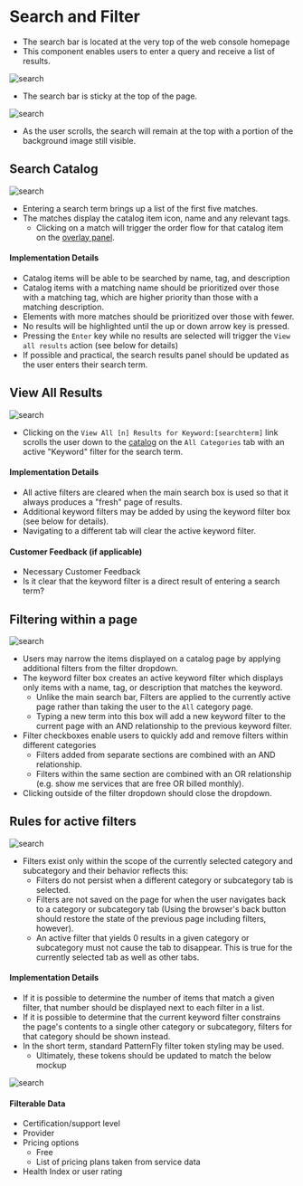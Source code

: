# Search and Filter

- The search bar is located at the very top of the web console homepage
- This component enables users to enter a query and receive a list of results.


![search](img/search-01.png)
- The search bar is sticky at the top of the page.

![search](img/search-02.png)
- As the user scrolls, the search will remain at the top with a portion of the background image still visible.

## Search Catalog

![search](img/search-03.png)
- Entering a search term brings up a list of the first five matches.
- The matches display the catalog item icon, name and any relevant tags.
	- Clicking on a match will trigger the order flow for that catalog item on the [overlay panel](http://openshift.github.io/openshift-origin-design/web-console/4-patterns/overlay-panel).


#### Implementation Details
- Catalog items will be able to be searched by name, tag, and description
- Catalog items with a matching name should be prioritized over those with a matching tag, which are higher priority than those with a matching description.
- Elements with more matches should be prioritized over those with fewer.
- No results will be highlighted until the up or down arrow key is pressed.
- Pressing the `Enter` key while no results are selected will trigger the `View all results` action (see below for details)
- If possible and practical, the search results panel should be updated as the user enters their search term.


## View All Results
![search](img/search-04.png)
- Clicking on the `View All [n] Results for Keyword:[searchterm]` link scrolls the user down to the [catalog](http://openshift.github.io/openshift-origin-design/web-console/1-homepage/catalog) on the `All Categories` tab with an active "Keyword" filter for the search term.

#### Implementation Details
- All active filters are cleared when the main search box is used so that it always produces a "fresh" page of results.
- Additional keyword filters may be added by using the keyword filter box (see below for details).
- Navigating to a different tab will clear the active keyword filter.

#### Customer Feedback (if applicable)
- Necessary Customer Feedback
- Is it clear that the keyword filter is a direct result of entering a search term?

## Filtering within a page
![search](img/search-06.png)
- Users may narrow the items displayed on a catalog page by applying additional filters from the filter dropdown.
- The keyword filter box creates an active keyword filter which displays only items with a name, tag, or description that matches the keyword.
	- Unlike the main search bar, Filters are applied to the currently active page rather than taking the user to the `All` category page.
	- Typing a new term into this box will add a new keyword filter to the current page with an AND relationship to the previous keyword filter.
- Filter checkboxes enable users to quickly add and remove filters within different categories
	- Filters added from separate sections are combined with an AND relationship.
	- Filters within the same section are combined with an OR relationship (e.g. show me services that are free OR billed monthly).
- Clicking outside of the filter dropdown should close the dropdown.

## Rules for active filters
![search](img/search-07.png)
- Filters exist only within the scope of the currently selected category and subcategory and their behavior reflects this:
	- Filters do not persist when a different category or subcategory tab is selected.
	- Filters are not saved on the page for when the user navigates back to a category or subcategory tab (Using the browser's back button should restore the state of the previous page including filters, however).
	- An active filter that yields 0 results in a given category or subcategory must not cause the tab to disappear. This is true for the currently selected tab as well as other tabs.

#### Implementation Details
- If it is possible to determine the number of items that match a given filter, that number should be displayed next to each filter in a list.
- If it is possible to determine that the current keyword filter constrains the page's contents to a single other category or subcategory, filters for that category should be shown instead.
- In the short term, standard PatternFly filter token styling may be used.
	- Ultimately, these tokens should be updated to match the below mockup

![search](img/OpenShift-Next-Homepage-AllLang-SingleEmptyCard.png)
#### Filterable Data
- Certification/support level
- Provider
- Pricing options
	- Free
	- List of pricing plans taken from service data
- Health Index or user rating
